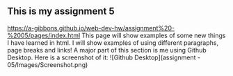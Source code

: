 ## This is my assignment 5

https://a-gibbons.github.io/web-dev-hw/assignment%20-%2005/pages/index.html 
This page will show examples of some new things I have learned in html. I will show examples of using different paragraphs, page breaks and links! A major part of this section is me using Github Desktop. Here is a screenshot of it:
![Github Desktop](assignment - 05/Images/Screenshot.png)
